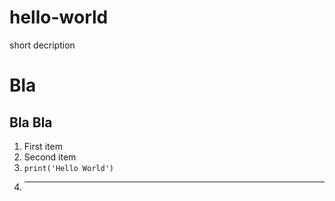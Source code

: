 # hello-world
short decription
# Bla
## Bla Bla
1. First item
2. Second item
3. `print('Hello World')`
4. ---
